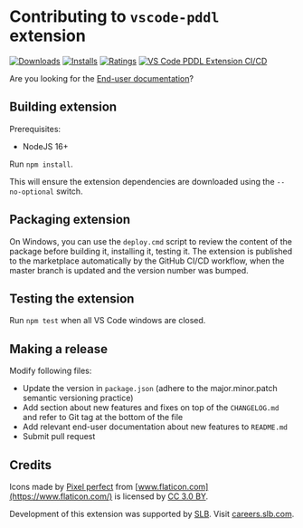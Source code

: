 # Contributing to `vscode-pddl` extension

[![Downloads](https://vsmarketplacebadge.apphb.com/downloads/jan-dolejsi.pddl.svg?subject=Downloads)](https://marketplace.visualstudio.com/items?itemName=jan-dolejsi.pddl)
[![Installs](https://vsmarketplacebadge.apphb.com/installs/jan-dolejsi.pddl.svg?subject=Installations)](https://marketplace.visualstudio.com/items?itemName=jan-dolejsi.pddl)
[![Ratings](https://vsmarketplacebadge.apphb.com/rating-star/jan-dolejsi.pddl.svg?subject=Reviews)](https://marketplace.visualstudio.com/items?itemName=jan-dolejsi.pddl&ssr=false#review-details)
[![VS Code PDDL Extension CI/CD](https://img.shields.io/github/workflow/status/jan-dolejsi/vscode-pddl/Build/master.svg?logo=github)](https://github.com/jan-dolejsi/vscode-pddl/actions?query=workflow%3ABuild)

Are you looking for the [End-user documentation](README.md)?

## Building extension

Prerequisites:

- NodeJS 16+

Run `npm install`.

This will ensure the extension dependencies are downloaded using the `--no-optional` switch.

## Packaging extension

On Windows, you can use the `deploy.cmd` script to review the content of the package before building it, installing it, testing it. 
The extension is published to the marketplace automatically by the GitHub CI/CD workflow, when the master branch is updated and the version number was bumped.

## Testing the extension

Run `npm test` when all VS Code windows are closed.

## Making a release

Modify following files:

- Update the version in `package.json` (adhere to the major.minor.patch semantic versioning practice)
- Add section about new features and fixes on top of the `CHANGELOG.md` and refer to Git tag at the bottom of the file
- Add relevant end-user documentation about new features to `README.md`
- Submit pull request

## Credits

Icons made by [Pixel perfect](https://www.flaticon.com/authors/pixel-perfect) from [www.flaticon.com](https://www.flaticon.com/) is licensed by [CC 3.0 BY](http://creativecommons.org/licenses/by/3.0/).

Development of this extension was supported by [SLB](https://www.slb.com). Visit [careers.slb.com](https://careers.slb.com/).
